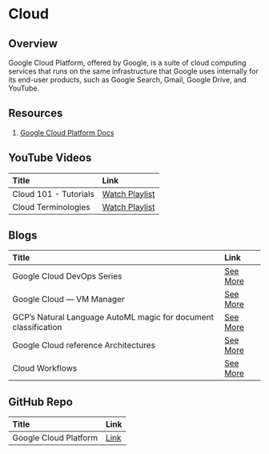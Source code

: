 # Cloud

## Overview

Google Cloud Platform, offered by Google, is a suite of cloud computing services that runs on the same infrastructure that Google uses internally for its end-user products, such as Google Search, Gmail, Google Drive, and YouTube.

## Resources
1. [Google Cloud Platform Docs](https://cloud.google.com/docs)

## YouTube Videos

| Title | Link | 
| :--- | :--- | 
| Cloud 101 - Tutorials | [Watch Playlist](https://www.youtube.com/playlist?list=PLmbh4Mw9r8AFbBL0Tru3olupX1cT7vjdu) |
| Cloud Terminologies | [Watch Playlist](https://youtube.com/playlist?list=PLQMsfKRZZviTF-FXC5OKry1gb8whbJTIW) |

## Blogs 

| Title | Link | 
| :--- | :--- |
| Google Cloud DevOps Series | [See More](https://medium.com/google-cloud/google-cloud-devops-part-1-introduction-to-google-native-devops-process-bfb55be9e3f3) |
| Google Cloud — VM Manager | [See More](https://medium.com/google-cloud/google-cloud-vm-manager-378f6c6bf6d7) |
| GCP’s Natural Language AutoML magic for document classification | [See More](https://medium.com/google-cloud/gcps-natural-language-automl-magic-for-document-classification-79e0188afc1a) |
| Google Cloud reference Architectures | [See More](https://medium.com/google-cloud/top-13-google-cloud-reference-architectures-c8a697546505) |
| Cloud Workflows | [See More](https://medium.com/google-cloud/day-1-with-cloud-workflows-your-first-step-to-hello-world-4b545064759e) |

## GitHub Repo 

| Title | Link | 
| :--- | :--- | 
| Google Cloud Platform | [Link](https://github.com/GoogleCloudPlatform) |
